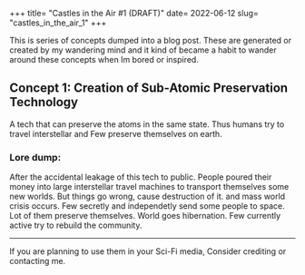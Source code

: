 +++
title= "Castles in the Air #1 (DRAFT)"
date= 2022-06-12
slug= "castles_in_the_air_1"
+++

This is series of concepts dumped into a blog post. These are generated or created by my wandering mind and it kind of became a habit to wander around these concepts when Im bored or inspired.

## Concept 1: Creation of Sub-Atomic Preservation Technology

A tech that can preserve the atoms in the same state. Thus humans try to travel interstellar and Few preserve themselves on earth.

### Lore dump:

After the accidental leakage of this tech to public. People poured their money into large interstellar travel machines to transport themselves some new worlds. But things go wrong, cause destruction of it. and mass world crisis occurs. Few secretly and independetly send some people to space. Lot of them preserve themselves. World goes hibernation. Few currently active try to rebuild the community.

---

If you are planning to use them in your Sci-Fi media, Consider crediting or contacting me.
